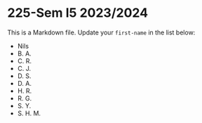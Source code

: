 # 225-Sem I5 2023/2024

This is a Markdown file.
Update your `first-name` in the list below:

* Nils
* B. A.
* C. R.
* C. J.
* D. S.
* D. A.
* H. R.
* R. G.
* S. Y.
* S. H. M.
